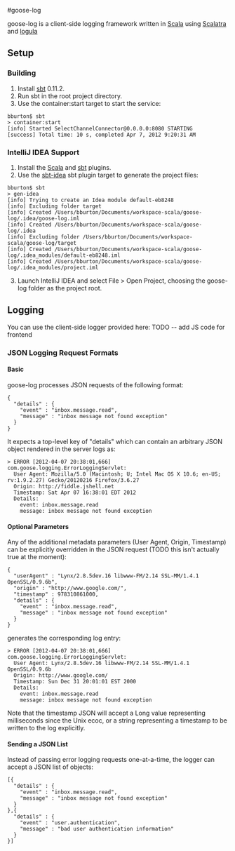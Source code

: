 #goose-log

goose-log is a client-side logging framework written in [Scala](http://scala-lang.org) using [Scalatra](https://github.com/scalatra/scalatra) and [logula](https://github.com/codahale/logula) 

## Setup

### Building

1. Install [sbt](https://github.com/harrah/xsbt/wiki) 0.11.2.
2. Run sbt in the root project directory.
3. Use the container:start target to start the service:

<pre><code>bburton$ sbt
> container:start
[info] Started SelectChannelConnector@0.0.0.0:8080 STARTING
[success] Total time: 10 s, completed Apr 7, 2012 9:20:31 AM
</code></pre>

### IntelliJ IDEA Support

1. Install the [Scala](http://confluence.jetbrains.net/display/SCA/Scala+Plugin+for+IntelliJ+IDEA) and [sbt](https://github.com/orfjackal/idea-sbt-plugin) plugins.
2. Use the [sbt-idea](https://github.com/mpeltonen/sbt-idea) sbt plugin target to generate the project files:

<pre><code>bburton$ sbt
> gen-idea
[info] Trying to create an Idea module default-eb8248
[info] Excluding folder target
[info] Created /Users/bburton/Documents/workspace-scala/goose-log/.idea/goose-log.iml
[info] Created /Users/bburton/Documents/workspace-scala/goose-log/.idea
[info] Excluding folder /Users/bburton/Documents/workspace-scala/goose-log/target
[info] Created /Users/bburton/Documents/workspace-scala/goose-log/.idea_modules/default-eb8248.iml
[info] Created /Users/bburton/Documents/workspace-scala/goose-log/.idea_modules/project.iml
</code></pre>

3. Launch IntelliJ IDEA and select File > Open Project, choosing the goose-log folder as the project root.

## Logging

You can use the client-side logger provided here: TODO -- add JS code for frontend

### JSON Logging Request Formats

#### Basic

goose-log processes JSON requests of the following format:
<pre><code>{
  "details" : {
    "event" : "inbox.message.read",
    "message" : "inbox message not found exception"
  }
}
</code></pre>
It expects a top-level key of "details" which can contain an arbitrary JSON object rendered in the server logs as:
<pre><code>> ERROR [2012-04-07 20:38:01,666] com.goose.logging.ErrorLoggingServlet: 
  User Agent: Mozilla/5.0 (Macintosh; U; Intel Mac OS X 10.6; en-US; rv:1.9.2.27) Gecko/20120216 Firefox/3.6.27
  Origin: http://fiddle.jshell.net
  Timestamp: Sat Apr 07 16:38:01 EDT 2012
  Details:
    event: inbox.message.read
    message: inbox message not found exception
</code></pre>

#### Optional Parameters

Any of the additional metadata parameters (User Agent, Origin, Timestamp) can be explicitly overridden in the JSON request (TODO this isn't actually true at the moment):

<pre><code>{
  "userAgent" : "Lynx/2.8.5dev.16 libwww-FM/2.14 SSL-MM/1.4.1 OpenSSL/0.9.6b",
  "origin" : "http://www.google.com/",
  "timestamp" : 978310861000,
  "details" : {
    "event" : "inbox.message.read",
    "message" : "inbox message not found exception"
  }
}
</code></pre>

generates the corresponding log entry:

<pre><code>> ERROR [2012-04-07 20:38:01,666] com.goose.logging.ErrorLoggingServlet:
  User Agent: Lynx/2.8.5dev.16 libwww-FM/2.14 SSL-MM/1.4.1 OpenSSL/0.9.6b
  Origin: http://www.google.com/
  Timestamp: Sun Dec 31 20:01:01 EST 2000
  Details:
    event: inbox.message.read
    message: inbox message not found exception
</code></pre>

Note that the timestamp JSON will accept a Long value representing milliseconds since the Unix ecoc, or a string representing a timestamp to be written to the log explicitly.

#### Sending a JSON List

Instead of passing error logging requests one-at-a-time, the logger can accept a JSON list of objects:

<pre><code>[{
  "details" : {
    "event" : "inbox.message.read",
    "message" : "inbox message not found exception"
  }
},{
  "details" : {
    "event" : "user.authentication",
    "message" : "bad user authentication information"
  }
}]
</code></pre>
